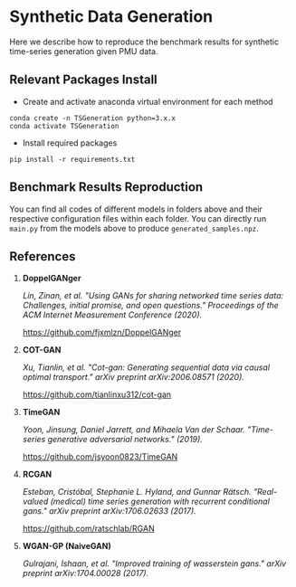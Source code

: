 # Synthetic Data Generation
Here we describe how to reproduce the benchmark results for synthetic time-series generation given PMU data.

## Relevant Packages Install
- Create and activate anaconda virtual environment for each method
```angular2html
conda create -n TSGeneration python=3.x.x
conda activate TSGeneration
```
- Install required packages
```angular2html
pip install -r requirements.txt
```

## Benchmark Results Reproduction
You can find all codes of different models in folders above and their respective configuration files within each folder. You can directly run `main.py` from the models above to produce `generated_samples.npz`.

## References

1. **DoppelGANger**
   
   <em>Lin, Zinan, et al. "Using GANs for sharing networked time series data: Challenges, initial promise, and open questions." Proceedings of the ACM Internet Measurement Conference (2020).</em>
   
   https://github.com/fjxmlzn/DoppelGANger 
   
1. **COT-GAN**
   
   <em>Xu, Tianlin, et al. "Cot-gan: Generating sequential data via causal optimal transport." arXiv preprint arXiv:2006.08571 (2020).</em>
   
   https://github.com/tianlinxu312/cot-gan
   
1. **TimeGAN**
   
   <em>Yoon, Jinsung, Daniel Jarrett, and Mihaela Van der Schaar. "Time-series generative adversarial networks." (2019).</em>
   
   https://github.com/jsyoon0823/TimeGAN
   
1. **RCGAN**
      
   <em>Esteban, Cristóbal, Stephanie L. Hyland, and Gunnar Rätsch. "Real-valued (medical) time series generation with recurrent conditional gans." arXiv preprint arXiv:1706.02633 (2017).</em>
   
   https://github.com/ratschlab/RGAN
   
1. **WGAN-GP (NaiveGAN)**
   
   <em>Gulrajani, Ishaan, et al. "Improved training of wasserstein gans." arXiv preprint arXiv:1704.00028 (2017).</em>
  